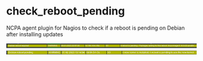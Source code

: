 # check_reboot_pending
NCPA agent plugin for Nagios to check if a reboot is pending on Debian after installing updates

![alt text](https://github.com/John4887/check_reboot_pending/blob/main/check_reboot_pending_WARNING.png)
![alt text](https://github.com/John4887/check_reboot_pending/blob/main/check_reboot_pending_kernel_WARNING.png)
